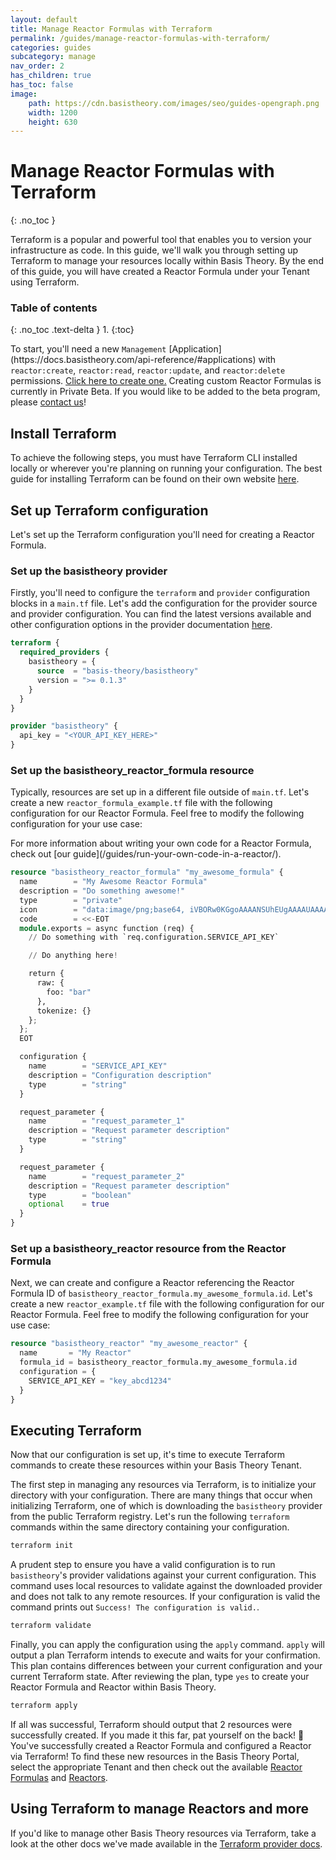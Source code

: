 ```yaml
---
layout: default
title: Manage Reactor Formulas with Terraform
permalink: /guides/manage-reactor-formulas-with-terraform/
categories: guides
subcategory: manage
nav_order: 2
has_children: true
has_toc: false
image:
    path: https://cdn.basistheory.com/images/seo/guides-opengraph.png
    width: 1200
    height: 630
---
```


# Manage Reactor Formulas with Terraform
{: .no_toc }

Terraform is a popular and powerful tool that enables you to version your infrastructure as code. In this guide, we'll walk
you through setting up Terraform to manage your resources locally within Basis Theory. By the end of this guide, you will have
created a Reactor Formula under your Tenant using Terraform.

### Table of contents
{: .no_toc .text-delta }
1. 
{:toc}

<span class="base-alert warning">
  <span>
    To start, you'll need a new <code>Management</code> [Application](https://docs.basistheory.com/api-reference/#applications) with <code>reactor:create</code>, <code>reactor:read</code>, <code>reactor:update</code>, and <code>reactor:delete</code> permissions. <a href="https://portal.basistheory.com/applications/create?name=Terraform+Application&type=management&permissions=reactor%3Acreate&permissions=reactor%3Aread&permissions=reactor%3Aupdate&permissions=reactor%3Adelete" target="_blank">Click here to create one.</a>
  </span>
</span>

<span class="base-alert warning">
  <span>
    Creating custom Reactor Formulas is currently in Private Beta. If you would like to be added to the beta program, please <a href="mailto:support@basistheory.com?subject=Reactor Beta Access">contact us</a>!
  </span>
</span>

## Install Terraform

To achieve the following steps, you must have Terraform CLI installed locally or wherever you're planning on running your configuration.
The best guide for installing Terraform can be found on their own website [here](https://learn.hashicorp.com/tutorials/terraform/install-cli).

## Set up Terraform configuration

Let's set up the Terraform configuration you'll need for creating a Reactor Formula.

### Set up the basistheory provider

Firstly, you'll need to configure the `terraform` and `provider` configuration blocks in a `main.tf` file. Let's add the configuration for the provider source and provider configuration.
You can find the latest versions available and other configuration options in the provider documentation [here](https://registry.terraform.io/providers/Basis-Theory/basistheory).

```terraform
terraform {
  required_providers {
    basistheory = {
      source  = "basis-theory/basistheory"
      version = ">= 0.1.3"
    }
  }
}

provider "basistheory" {
  api_key = "<YOUR_API_KEY_HERE>"
}
```

### Set up the basistheory_reactor_formula resource

Typically, resources are set up in a different file outside of `main.tf`. Let's create a new `reactor_formula_example.tf`
file with the following configuration for our Reactor Formula. Feel free to modify the following configuration for your use case:

<span class="base-alert info">
  <span>
    For more information about writing your own code for a Reactor Formula, check out [our guide](/guides/run-your-own-code-in-a-reactor/).
  </span>
</span>

```terraform
resource "basistheory_reactor_formula" "my_awesome_formula" {
  name        = "My Awesome Reactor Formula"
  description = "Do something awesome!"
  type        = "private"
  icon        = "data:image/png;base64, iVBORw0KGgoAAAANSUhEUgAAAAUAAAAFCAYAAACNbyblAAAAHElEQVQI12P4//8/w38GIAXDIBKE0DHxgljNBAAO9TXL0Y4OHwAAAABJRU5ErkJggg=="
  code        = <<-EOT
  module.exports = async function (req) {
    // Do something with `req.configuration.SERVICE_API_KEY`

    // Do anything here!

    return {
      raw: {
        foo: "bar"
      },
      tokenize: {}
    };
  };
  EOT

  configuration {
    name        = "SERVICE_API_KEY"
    description = "Configuration description"
    type        = "string"
  }

  request_parameter {
    name        = "request_parameter_1"
    description = "Request parameter description"
    type        = "string"
  }

  request_parameter {
    name        = "request_parameter_2"
    description = "Request parameter description"
    type        = "boolean"
    optional    = true
  }
}
```

### Set up a basistheory_reactor resource from the Reactor Formula

Next, we can create and configure a Reactor referencing the Reactor Formula ID of `basistheory_reactor_formula.my_awesome_formula.id`.
Let's create a new `reactor_example.tf` file with the following configuration for our Reactor Formula.
Feel free to modify the following configuration for your use case:

```terraform
resource "basistheory_reactor" "my_awesome_reactor" {
  name       = "My Reactor"
  formula_id = basistheory_reactor_formula.my_awesome_formula.id
  configuration = {
    SERVICE_API_KEY = "key_abcd1234"
  }
}
```

## Executing Terraform

Now that our configuration is set up, it's time to execute Terraform commands to create these resources within your Basis Theory Tenant.

The first step in managing any resources via Terraform, is to initialize your directory with your configuration. There are
many things that occur when initializing Terraform, one of which is downloading the `basistheory` provider from the public
Terraform registry. Let's run the following `terraform` commands within the same directory containing your configuration.

```bash
terraform init
```

A prudent step to ensure you have a valid configuration is to run `basistheory`'s provider validations against your current
configuration. This command uses local resources to validate against the downloaded provider and does not talk to any remote
resources. If your configuration is valid the command prints out `Success! The configuration is valid.`.

```bash
terraform validate
```

Finally, you can apply the configuration using the `apply` command. `apply` will output a plan Terraform intends to execute
and waits for your confirmation. This plan contains differences between your current configuration and your current Terraform state.
After reviewing the plan, type `yes` to create your Reactor Formula and Reactor within Basis Theory.

```bash
terraform apply
```

If all was successful, Terraform should output that 2 resources were successfully created. If you made it this far, pat yourself
on the back! 🎉 You've successfully created a Reactor Formula and configured a Reactor via Terraform! 
To find these new resources in the Basis Theory Portal, select the appropriate Tenant and then check out the available
[Reactor Formulas](https://portal.basistheory.com/reactors/formulas) and [Reactors](https://portal.basistheory.com/reactors).

## Using Terraform to manage Reactors and more

If you'd like to manage other Basis Theory resources via Terraform, take a look at the other docs we've made available in
the [Terraform provider docs](https://registry.terraform.io/providers/Basis-Theory/basistheory/latest/docs).
